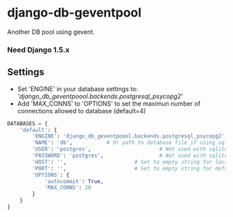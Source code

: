 django-db-geventpool
====================

Another DB pool using gevent.

### Need Django 1.5.x



Settings
---------

  * Set 'ENGINE' in your database settings to: <i>'django_db_geventpoool.backends.postgresql_psycopg2'</i>
  * Add 'MAX_CONNS' to 'OPTIONS' to set the maximun number of connections allowed to database (default=4)
  
```python
DATABASES = {
    'default': {
        'ENGINE': 'django_db_geventpoool.backends.postgresql_psycopg2',
        'NAME': 'db',           # Or path to database file if using sqlite3.
        'USER': 'postgres',                      # Not used with sqlite3.
        'PASSWORD': 'postgres',                  # Not used with sqlite3.
        'HOST': '',                      # Set to empty string for localhost. Not used with sqlite3.
        'PORT': '',                      # Set to empty string for default. Not used with sqlite3.
        'OPTIONS': {
            'autocommit': True,
            'MAX_CONNS': 20
        }
    }
}
```
